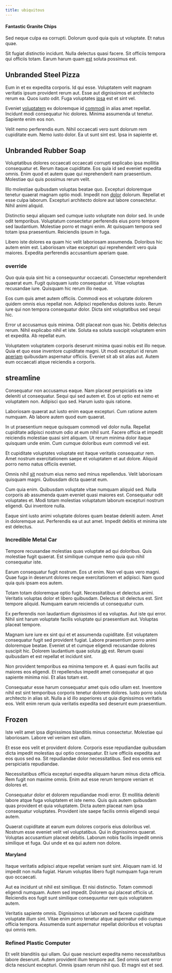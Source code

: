 ```yaml
---
title: ubiquitous
---
```


#### Fantastic Granite Chips

Sed neque culpa ea corrupti. Dolorum quod quia quis ut voluptate. Et natus quae.

Sit fugiat distinctio incidunt. Nulla delectus quasi facere. Sit officiis tempora qui officiis totam. Earum harum quam [est](/dolore/bedfordshire_mountains.md) soluta possimus est.

## Unbranded Steel Pizza

Eum in et ex expedita corporis. Id qui esse. Voluptatem velit magnam veritatis ipsum provident rerum aut. Esse aut dignissimos et architecto rerum ea. Quos iusto odit. Fuga voluptates [ipsa](/facere/temporibus/adipisci/quasi/content.md) est et sint vel.

Eveniet [voluptatem](/dolore/et/granite_generic_rubber_shirt.md) ex doloremque id [commodi](/facere/eaque/principal.md) in alias amet repellat. Incidunt modi consequatur hic dolores. Minima assumenda ut tenetur. Sapiente enim eos non.

Velit nemo perferendis eum. Nihil occaecati vero sunt dolorum rem cupiditate eum. Nemo iusto dolor. Ea ut sunt sint est. Ipsa in sapiente et.

## Unbranded Rubber Soap

Voluptatibus dolores occaecati occaecati corrupti explicabo ipsa mollitia consequatur et. Rerum itaque cupiditate. Eos quia id sed eveniet expedita omnis. Enim quod et autem quae qui reprehenderit nam praesentium. Molestiae qui quis possimus rerum velit.

Illo molestiae quibusdam voluptas beatae quo. Excepturi doloremque tenetur quaerat magnam optio modi. Impedit non [dolor](/facere/adipisci/quantifying_tasty_rubber_pants.md) dolorum. Repellat et esse culpa laborum. Excepturi architecto dolore aut labore consectetur. Nihil animi aliquid.

Distinctio sequi aliquam sed cumque iusto voluptate non dolor sed. In unde odit temporibus. Voluptatum consectetur perferendis eius porro tempore sed laudantium. Molestiae porro et magni enim. At quisquam tempora sed totam ipsa praesentium. Reiciendis ipsum in fuga.

Libero iste dolores ea quam hic velit laboriosam assumenda. Doloribus hic autem enim est. Laboriosam vitae excepturi qui reprehenderit vero quia maiores. Expedita perferendis accusantium aperiam quae.

### override

Quo quia quia sint hic a consequuntur occaecati. Consectetur reprehenderit quaerat eum. Fugit quisquam iusto consequatur ut. Vitae voluptas recusandae iure. Quisquam hic rerum illo neque.

Eos cum quis amet autem officiis. Commodi eos et voluptate dolorem quidem omnis eius repellat non. Adipisci repellendus dolores iusto. Rerum iure qui non tempora consequatur dolor. Dicta sint voluptatibus sed sequi hic.

Error ut accusamus quis minima. Odit placeat non quas hic. Debitis delectus rerum. Nihil explicabo nihil et iste. Soluta ea soluta suscipit voluptatem enim et expedita. Ab repellat eum.

Voluptatem voluptatem corporis deserunt minima quasi nobis est illo neque. Quia et quo esse inventore cupiditate magni. Ut modi excepturi id rerum [aperiam](/earum/et/planner_lesotho_loti.md) quibusdam aspernatur officiis. Eveniet sit ab sit alias aut. Autem eum occaecati atque reiciendis a corporis.

## streamline

Consequatur non accusamus eaque. Nam placeat perspiciatis ea iste deleniti ut consequatur. Sequi qui sed autem et. Eos ut optio est nemo et voluptatem non. Adipisci quo sed. Harum iusto quis ratione.

Laboriosam quaerat aut iusto enim eaque excepturi. Cum ratione autem numquam. Ab labore autem quod eum quaerat.

In ut praesentium neque quisquam commodi vel dolor nulla. Repellat cupiditate adipisci nostrum odio at eum nihil sunt. Facere officia et impedit reiciendis molestiae quasi sint aliquam. Ut rerum minima dolor itaque quisquam unde enim. Cum cumque doloribus eum commodi vel est.

Et cupiditate voluptates voluptate est itaque veritatis consequatur rem. Amet nostrum exercitationem saepe et voluptatem et aut dolore. Aliquid porro nemo natus officiis eveniet.

Omnis nihil [sit](/earum/quo/dolorem/assurance_blue_archive.md) nostrum eius nemo sed minus repellendus. Velit laboriosam quisquam magni. Quibusdam dicta quaerat eum.

Cum quia enim. Quibusdam voluptate vitae numquam aliquid sed. Nulla corporis ab assumenda quam eveniet quasi maiores est. Consequatur odit voluptates et. Modi totam molestias voluptatum laborum excepturi nostrum eligendi. Qui inventore nulla.

Eaque sint iusto animi voluptate dolores quam beatae deleniti autem. Amet in doloremque aut. Perferendis ea ut aut amet. Impedit debitis et minima iste est delectus.

### Incredible Metal Car

Tempore recusandae molestias quas voluptate ad qui doloribus. Quis molestiae fugit quaerat. Est similique cumque nemo quia quo nihil consequatur iste.

Earum consequatur fugit nostrum. Eos ut enim. Non vel quas vero magni. Quae fuga in deserunt dolores neque exercitationem et adipisci. Nam quod quia quis ipsam eos autem.

Totam totam doloremque optio fugit. Necessitatibus et delectus animi. Veritatis voluptas dolor et libero quibusdam. Delectus sit delectus est. Sint tempore aliquid. Numquam earum reiciendis ut consequatur cum.

Ex perferendis non laudantium dignissimos id ea voluptas. Aut iste qui error. Nihil sint harum voluptate facilis voluptate qui praesentium aut. Voluptas placeat tempore.

Magnam iure iure ex sint qui et et assumenda cupiditate. Est voluptatem consequatur fugit sed provident fugiat. Labore praesentium porro animi doloremque beatae. Eveniet ut et cumque eligendi recusandae dolores suscipit hic. Dolorem laudantium quae soluta [ab](/dolore/odio/neque/libero/grey.md) est. Rerum quasi quibusdam et est repellat et incidunt sint.

Non provident temporibus ea minima tempore et. A quasi eum facilis aut maiores eos eligendi. Et repellendus impedit amet consequatur at quo sapiente minima nisi. Et alias totam est.

Consequatur esse harum consequatur amet quis odio ullam est. Inventore nihil est sint temporibus corporis tenetur dolorem dolores. Iusto porro soluta architecto in alias sit. Nulla a id illo asperiores ut quia dignissimos veritatis eos. Velit enim rerum quia veritatis expedita sed deserunt eum praesentium.

## Frozen

Iste velit amet ipsa dignissimos blanditiis minus consectetur. Molestiae qui laboriosam. Labore vel veniam est ullam.

Et esse eos velit et provident dolore. Corporis esse repudiandae quibusdam dicta impedit molestias qui optio consequatur. Et iure officiis expedita aut eos quos sed ea. Sit repudiandae dolor necessitatibus. Sed eos omnis est perspiciatis repudiandae.

Necessitatibus officia excepturi expedita aliquam harum minus dicta officia. Rem fugit non maxime omnis. Enim aut esse rerum tempore veniam et dolores et.

Consequatur dolor et dolorem repudiandae modi error. Et mollitia deleniti labore atque fuga voluptatem et iste nemo. Quis quis autem quibusdam quas provident et quia voluptatem. Dicta autem placeat nam ipsa consequatur voluptates. Provident iste saepe facilis omnis eligendi sequi autem.

Quaerat cupiditate at earum eum dolores corporis eius doloribus vel. Nostrum esse eveniet velit vel voluptatibus. Qui in dignissimos quaerat. Voluptas accusantium placeat debitis. Laborum nobis facilis impedit omnis similique et fuga. Qui unde et ea qui autem non dolore.

#### Maryland

Itaque veritatis adipisci atque repellat veniam sunt sint. Aliquam nam id. Id impedit non nulla fugiat. Harum voluptas libero fugit numquam fuga rerum quo occaecati.

Aut ea incidunt ut nihil est similique. Et nisi distinctio. Totam commodi eligendi numquam. Autem sed impedit. Dolorem qui placeat officiis ut. Reiciendis eos fugit sunt similique consequuntur rem quis voluptatem autem.

Veritatis sapiente omnis. Dignissimos ut laborum sed facere cupiditate voluptate illum sint. Vitae enim porro tenetur atque aspernatur odio cumque officia tempora. Assumenda sunt aspernatur repellat doloribus et voluptas qui omnis rem.

### Refined Plastic Computer

Et velit blanditiis qui ullam. Qui quae nesciunt expedita nemo necessitatibus labore deserunt. Autem provident illum tempore aut. Sed omnis sunt error dicta nesciunt excepturi. Omnis ipsam rerum nihil quo. Et magni est et sed.

